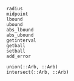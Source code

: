 ``` @docs
radius
midpoint
lbound
ubound
abs_lbound
abs_ubound
getinterval
getball
setball
add_error
```

``` @docs
union(::Arb, ::Arb)
intersect(::Arb, ::Arb)
```

